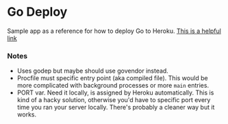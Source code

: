 # Go Deploy

Sample app as a reference for how to deploy Go to Heroku.
[This is a helpful link](https://devcenter.heroku.com/articles/getting-started-with-go)

### Notes
- Uses godep but maybe should use govendor instead.
- Procfile must specific entry point (aka compiled file). This would be more complicated
with background processes or more `main` entries.
- PORT var. Need it locally, is assigned by Heroku automatically. This is kind of a hacky solution,
otherwise you'd have to specific port every time you ran your server locally. There's probably
a cleaner way but it works.
